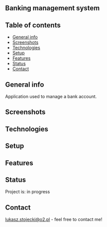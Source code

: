 ## Banking management system

## Table of contents

* [General info](#general-info)
* [Screenshots](#screenshots)
* [Technologies](#technologies)
* [Setup](#setup)
* [Features](#features)
* [Status](#status)
* [Contact](#contact)

## General info

Application used to manage a bank account.

## Screenshots

## Technologies

## Setup

## Features

## Status

Project is: in progress

## Contact

lukasz.stojecki@o2.pl - feel free to contact me!
